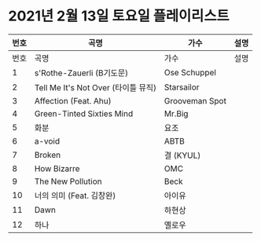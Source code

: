 # 2021년 2월 13일 토요일 플레이리스트

| 번호 | 곡명 | 가수 | 설명 |
|------|------|------|------|
| 번호 | 곡명 | 가수 | 설명 |
| 1 | s'Rothe-Zauerli (B기도문) | Ose Schuppel |  |
| 2 | Tell Me It's Not Over (타이틀 뮤직) | Starsailor |  |
| 3 | Affection (Feat. Ahu) | Grooveman Spot |  |
| 4 | Green-Tinted Sixties Mind | Mr.Big |  |
| 5 | 화분 | 요조 |  |
| 6 | a-void | ABTB |  |
| 7 | Broken | 결 (KYUL) |  |
| 8 | How Bizarre | OMC |  |
| 9 | The New Pollution | Beck |  |
| 10 | 너의 의미 (Feat. 김창완) | 아이유 |  |
| 11 | Dawn | 하현상 |  |
| 12 | 하나 | 옐로우 |  |
